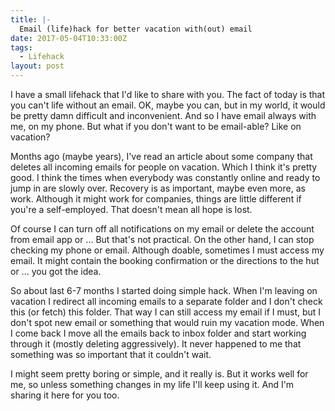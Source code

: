 ```yaml
---
title: |-
  Email (life)hack for better vacation with(out) email
date: 2017-05-04T10:33:00Z
tags:
  - Lifehack
layout: post
---
```

I have a small lifehack that I'd like to share with you. The fact of today is that you can't life without an email. OK, maybe you can, but in my world, it would be pretty damn difficult and inconvenient. And so I have email always with me, on my phone. But what if you don't want to be email-able? Like on vacation?

<!-- excerpt -->

Months ago (maybe years), I've read an article about some company that deletes all incoming emails for people on vacation. Which I think it's pretty good. I think the times when everybody was constantly online and ready to jump in are slowly over. Recovery is as important, maybe even more, as work. Although it might work for companies, things are little different if you're a self-employed. That doesn't mean all hope is lost.

Of course I can turn off all notifications on my email or delete the account from email app or ... But that's not practical. On the other hand, I can stop checking my phone or email. Although doable, sometimes I must access my email. It might contain the booking confirmation or the directions to the hut or ... you got the idea.

So about last 6-7 months I started doing simple hack. When I'm leaving on vacation I redirect all incoming emails to a separate folder and I don't check this (or fetch) this folder. That way I can still access my email if I must, but I don't spot new email or something that would ruin my vacation mode. When I come back I move all the emails back to inbox folder and start working through it (mostly deleting aggressively). It never happened to me that something was so important that it couldn't wait.

I might seem pretty boring or simple, and it really is. But it works well for me, so unless something changes in my life I'll keep using it. And I'm sharing it here for you too.